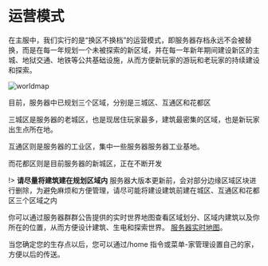 # 运营模式

在主服中，我们实行的是“换区不换档”的运营模式，即服务器存档永远不会被替换，而是在每一年规划一个未被探索的新区域，并在每一年新年期间建设新区的主城、地狱交通、地铁等公共基础设施，从而方便新玩家的游玩和老玩家的持续建设和探索。

![worldmap](https://mgcimg-1251689388.cos.ap-shanghai.myqcloud.com/wiki/map.png) 

目前，服务器中已规划三个区域，分别是三城区、互通区和花都区

三城区是服务器的老城区，也是现居住玩家最多，建筑最密集的区域，也是新玩家出生点所在地。

互通区则是服务器的工业区，集中一些服务器服务器工业基地。

而花都区则是目前服务器的新城区，正在不断开发

!> **请尽量将建筑建在规划区域内** 服务器大版本更新前，会对部分边缘区域区块进行删除，为避免麻烦和方便管理，请尽可能将建设建筑前建在城区、互通区和花都区三个区域之内

你可以通过服务器群群公告提供的实时世界地图查看区域划分、区域内建筑以及你所在的位置，从而方便设计建筑、生电和探索世界。 [服务器实时地图](http://map.mangocraft.cn:2087/)。

当您确定您的生存点以后，您可以通过/home 指令或菜单-家管理设置自己的家，方便以后的传送。

